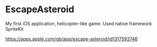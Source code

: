 # EscapeAsteroid
My first iOS application, helicopter-like game.
Used native framework SpriteKit

https://apps.apple.com/gb/app/escape-asteroid/id1317593746
